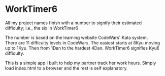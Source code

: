 # WorkTimer6

All my project names finish with a number to signify their estimated difficulty; i.e., the six in WorkTimer6

The number is based on the learning website CodeWars' Kata system. There are 11 difficulty levels in CodeWars. The easiest starts at 8Kyu moving up to 1Kyu. Then from 1Dan to the hardest 4Dan. WorkTimer6 signifies Kyu6 difficulty.

This is a simple app I built to help my partner track her work hours. Simply load index.html to a browser and the rest is self explanatory.
